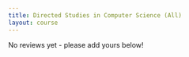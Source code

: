 ```yaml
---
title: Directed Studies in Computer Science (All)
layout: course
---
```


No reviews yet - please add yours below!


